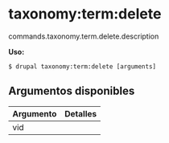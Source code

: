 # taxonomy:term:delete
commands.taxonomy.term.delete.description

**Uso:**
```
$ drupal taxonomy:term:delete [arguments]
```

## Argumentos disponibles
Argumento | Detalles
---------|-------------
vid | 
